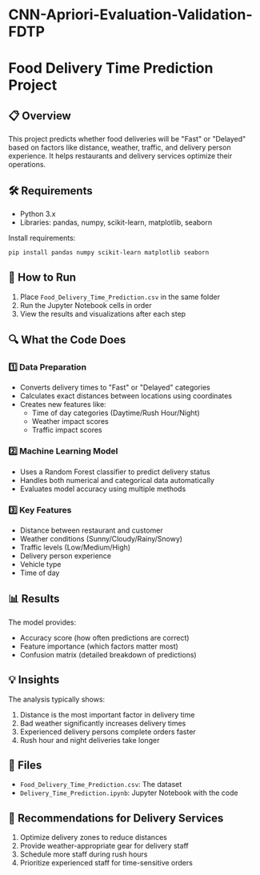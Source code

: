 # CNN-Apriori-Evaluation-Validation-FDTP

# Food Delivery Time Prediction Project

## 📋 Overview
This project predicts whether food deliveries will be "Fast" or "Delayed" based on factors like distance, weather, traffic, and delivery person experience. It helps restaurants and delivery services optimize their operations.

## 🛠️ Requirements
- Python 3.x
- Libraries: pandas, numpy, scikit-learn, matplotlib, seaborn

Install requirements:
```bash
pip install pandas numpy scikit-learn matplotlib seaborn
```

## 🚀 How to Run
1. Place `Food_Delivery_Time_Prediction.csv` in the same folder
2. Run the Jupyter Notebook cells in order
3. View the results and visualizations after each step

## 🔍 What the Code Does

### 1️⃣ Data Preparation
- Converts delivery times to "Fast" or "Delayed" categories
- Calculates exact distances between locations using coordinates
- Creates new features like:
  - Time of day categories (Daytime/Rush Hour/Night)
  - Weather impact scores
  - Traffic impact scores

### 2️⃣ Machine Learning Model
- Uses a Random Forest classifier to predict delivery status
- Handles both numerical and categorical data automatically
- Evaluates model accuracy using multiple methods

### 3️⃣ Key Features
- Distance between restaurant and customer
- Weather conditions (Sunny/Cloudy/Rainy/Snowy)
- Traffic levels (Low/Medium/High)
- Delivery person experience
- Vehicle type
- Time of day

## 📊 Results
The model provides:
- Accuracy score (how often predictions are correct)
- Feature importance (which factors matter most)
- Confusion matrix (detailed breakdown of predictions)

## 💡 Insights
The analysis typically shows:
1. Distance is the most important factor in delivery time
2. Bad weather significantly increases delivery times
3. Experienced delivery persons complete orders faster
4. Rush hour and night deliveries take longer

## 📂 Files
- `Food_Delivery_Time_Prediction.csv`: The dataset
- `Delivery_Time_Prediction.ipynb`: Jupyter Notebook with the code

## 🤝 Recommendations for Delivery Services
1. Optimize delivery zones to reduce distances
2. Provide weather-appropriate gear for delivery staff
3. Schedule more staff during rush hours
4. Prioritize experienced staff for time-sensitive orders

